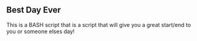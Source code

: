 Best Day Ever
-
This is a BASH script that is a script that will give you a great start/end to you or someone elses day!
